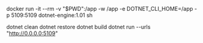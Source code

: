 docker run -it --rm -v "$PWD":/app -w /app -e DOTNET_CLI_HOME=/app -p 5109:5109 dotnet-engine:1.01 sh

dotnet clean
dotnet restore
dotnet build
dotnet run --urls "http://0.0.0.0:5109"